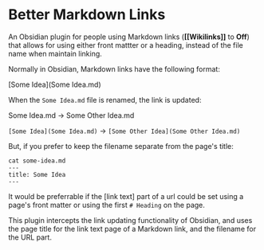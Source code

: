 # Better Markdown Links

An Obsidian plugin for people using Markdown links (**[[Wikilinks]]** to **Off**) that allows for using either front mattter or a heading, instead of the file name when maintain linking.

Normally in Obsidian, Markdown links have the following format:

[Some Idea](Some Idea.md)

When the `Some Idea.md` file is renamed, the link is updated:

Some Idea.md -> Some Other Idea.md

`[Some Idea](Some Idea.md)` -> `[Some Other Idea](Some Other Idea.md)`

But, if you prefer to keep the filename separate from the page's title:

```
cat some-idea.md
---
title: Some Idea
---
```
It would be preferrable if the [link text] part of a url could be set using a page's front matter or using the first `# Heading` on the page.

This plugin intercepts the link updating functionality of Obsidian, and uses the page title for the link text page of a Markdown link, and the filename for the URL part.
